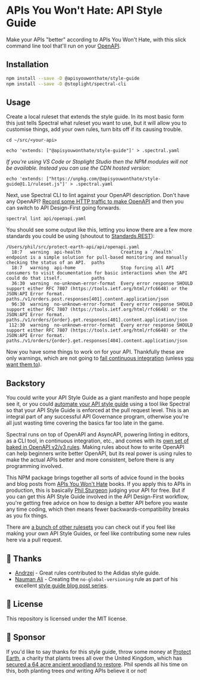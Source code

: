 # APIs You Won't Hate: API Style Guide

Make your APIs "better" according to APIs You Won't Hate, with this slick command line tool that'll run on your [OpenAPI](https://spec.openapis.org/oas/v3.1.0). 

## Installation

``` bash
npm install --save -D @apisyouwonthate/style-guide
npm install --save -D @stoplight/spectral-cli
```

## Usage


Create a local ruleset that extends the style guide. In its most basic form this just tells Spectral what ruleset you want to use, but it will allow you to customise things, add your own rules, turn bits off if its causing trouble.

```
cd ~/src/<your-api>

echo 'extends: ["@apisyouwonthate/style-guide"]' > .spectral.yaml
```

_If you're using VS Code or Stoplight Studio then the NPM modules will not be available. Instead you can use the CDN hosted version:_

```
echo 'extends: ["https://unpkg.com/@apisyouwonthate/style-guide@1.1/ruleset.js"]' > .spectral.yaml
```

Next, use Spectral CLI to lint against your OpenAPI description. Don't have any OpenAPI? [Record some HTTP traffic to make OpenAPI](https://apisyouwonthate.com/blog/creating-openapi-from-http-traffic) and then you can switch to API Design-First going forwards.

```
spectral lint api/openapi.yaml
```

You should see some output like this, letting you know there are a few more standards you could be using (shoutout to [Standards.REST](https://standards.rest/)):

```
/Users/phil/src/protect-earth-api/api/openapi.yaml
  18:7   warning  api-health               Creating a `/health` endpoint is a simple solution for pull-based monitoring and manually checking the status of an API.  paths
  18:7   warning  api-home                 Stop forcing all API consumers to visit documentation for basic interactions when the API could do that itself.           paths
  36:30  warning  no-unknown-error-format  Every error response SHOULD support either RFC 7807 (https://tools.ietf.org/html/rfc6648) or the JSON:API Error format.   paths./v1/orders.post.responses[401].content.application/json
  96:30  warning  no-unknown-error-format  Every error response SHOULD support either RFC 7807 (https://tools.ietf.org/html/rfc6648) or the JSON:API Error format.   paths./v1/orders/{order}.get.responses[401].content.application/json
 112:30  warning  no-unknown-error-format  Every error response SHOULD support either RFC 7807 (https://tools.ietf.org/html/rfc6648) or the JSON:API Error format.   paths./v1/orders/{order}.get.responses[404].content.application/json
```

Now you have some things to work on for your API. Thankfully these are only warnings, which are not going to [fail continuous integration](https://meta.stoplight.io/docs/spectral/ZG9jOjExNTMyOTAx-continuous-integration) (unless [you want them to](https://meta.stoplight.io/docs/spectral/ZG9jOjI1MTg1-spectral-cli#error-results)).

## Backstory

You could write your API Style Guide as a giant manifesto and hope people see it, or you could [automate your API style guide](https://www.apisyouwonthate.com/blog/automated-style-guides-for-rest-graphql-and-grpc) using a tool like Spectral so that your API Style Guide is enforced at the pull request level. This is an integral part of any successful API Governance program, otherwise you're all just wasting time covering the basics far too late in the game.

Spectral runs on top of OpenAPI and AsyncAPI, powering linting in editors, as a CLI tool, in continuous integration, etc., and comes with its [own set of baked 
in OpenAPI v2/v3 rules](https://meta.stoplight.io/docs/spectral/docs/reference/openapi-rules.md). Making rules about how to write OpenAPI can help beginners write better OpenAPI, but its real power is using rules to make the actual APIs better and more consistent, before there is any programming involved.

This NPM package brings together all sorts of advice found in the books and blog posts from [APIs You Won't Hate](https://apisyouwonthate.com) books. If you apply this to APIs in production, this is basically [Phil Sturgeon](https://philsturgeon.com/) judging your API for free. But if you can get this API Style Guide involved in the API Design-First workflow, you're getting free advice on how to design a better API before you waste any time coding, which then means fewer backwards-compatibility breaks as you fix things.

There are [a bunch of other rulesets](https://github.com/stoplightio/spectral-rulesets) you can check out if you feel like making your own API Style Guides, or feel like contributing some new rules here via a pull request.

## 🎉 Thanks

- [Andrzej](https://github.com/jerzyn) - Great rules contributed to the Adidas style guide.
- [Nauman Ali](https://github.com/naumanali-stoplight) - Creating the `no-global-versioning` rule as part of his excellent [style guide blog post series](https://blog.stoplight.io/consistent-api-urls-with-openapi-and-style-guides).

## 📜 License

This repository is licensed under the MIT license.

## 🌲 Sponsor

If you'd like to say thanks for this style guide, throw some money at [Protect Earth](https://protect.earth/donate), a charity that plants trees all over the United Kingdom, which has [secured a 64 acre ancient woodland to restore](https://www.protect.earth/blog/high-wood). Phil spends all his time on this, both planting trees _and_ writing APIs believe it or not!
